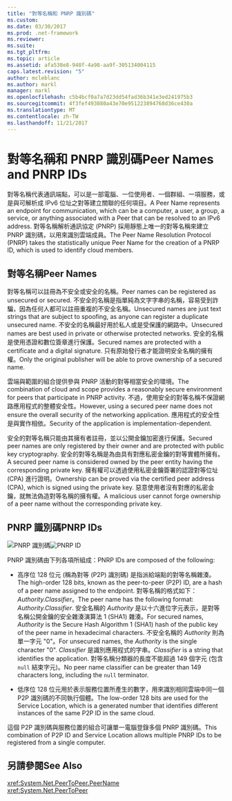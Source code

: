 ```yaml
---
title: "對等名稱和 PNRP 識別碼"
ms.custom: 
ms.date: 03/30/2017
ms.prod: .net-framework
ms.reviewer: 
ms.suite: 
ms.tgt_pltfrm: 
ms.topic: article
ms.assetid: afa538e8-948f-4a98-aa9f-305134004115
caps.latest.revision: "5"
author: mcleblanc
ms.author: markl
manager: markl
ms.openlocfilehash: c5b4bcf0a7a7d23dd54fad36b341e3ed241975b3
ms.sourcegitcommit: 4f3fef493080a43e70e951223894768d36ce430a
ms.translationtype: MT
ms.contentlocale: zh-TW
ms.lasthandoff: 11/21/2017
---
```

# <a name="peer-names-and-pnrp-ids"></a><span data-ttu-id="17a27-102">對等名稱和 PNRP 識別碼</span><span class="sxs-lookup"><span data-stu-id="17a27-102">Peer Names and PNRP IDs</span></span>
<span data-ttu-id="17a27-103">對等名稱代表通訊端點，可以是一部電腦、一位使用者、一個群組、一項服務，或是與可解析成 IPv6 位址之對等建立關聯的任何項目。</span><span class="sxs-lookup"><span data-stu-id="17a27-103">A Peer Name represents an endpoint for communication, which can be a computer, a user, a group, a service, or anything associated with a Peer that can be resolved to an IPv6 address.</span></span> <span data-ttu-id="17a27-104">對等名稱解析通訊協定 (PNRP) 採用靜態上唯一的對等名稱來建立 PNRP 識別碼，以用來識別雲端成員。</span><span class="sxs-lookup"><span data-stu-id="17a27-104">The Peer Name Resolution Protocol (PNRP) takes the statistically unique Peer Name for the creation of a PNRP ID, which is used to identify cloud members.</span></span>  
  
## <a name="peer-names"></a><span data-ttu-id="17a27-105">對等名稱</span><span class="sxs-lookup"><span data-stu-id="17a27-105">Peer Names</span></span>  
 <span data-ttu-id="17a27-106">對等名稱可以註冊為不安全或安全的名稱。</span><span class="sxs-lookup"><span data-stu-id="17a27-106">Peer names can be registered as unsecured or secured.</span></span> <span data-ttu-id="17a27-107">不安全的名稱是指單純為文字字串的名稱，容易受到詐騙，因為任何人都可以註冊重複的不安全名稱。</span><span class="sxs-lookup"><span data-stu-id="17a27-107">Unsecured names are just text strings that are subject to spoofing, as anyone can register a duplicate unsecured name.</span></span> <span data-ttu-id="17a27-108">不安全的名稱最好用於私人或是受保護的網路中。</span><span class="sxs-lookup"><span data-stu-id="17a27-108">Unsecured names are best used in private or otherwise protected networks.</span></span> <span data-ttu-id="17a27-109">安全的名稱是使用憑證和數位簽章進行保護。</span><span class="sxs-lookup"><span data-stu-id="17a27-109">Secured names are protected with a certificate and a digital signature.</span></span> <span data-ttu-id="17a27-110">只有原始發行者才能證明安全名稱的擁有權。</span><span class="sxs-lookup"><span data-stu-id="17a27-110">Only the original publisher will be able to prove ownership of a secured name.</span></span>  
  
 <span data-ttu-id="17a27-111">雲端與範圍的組合提供參與 PNRP 活動的對等相當安全的環境。</span><span class="sxs-lookup"><span data-stu-id="17a27-111">The combination of cloud and scope provides a reasonably secure environment for peers that participate in PNRP activity.</span></span> <span data-ttu-id="17a27-112">不過，使用安全的對等名稱不保證網路應用程式的整體安全性。</span><span class="sxs-lookup"><span data-stu-id="17a27-112">However, using a secured peer name does not ensure the overall security of the networking application.</span></span> <span data-ttu-id="17a27-113">應用程式的安全性是與實作相依。</span><span class="sxs-lookup"><span data-stu-id="17a27-113">Security of the application is implementation-dependent.</span></span>  
  
 <span data-ttu-id="17a27-114">安全的對等名稱只能由其擁有者註冊，並以公開金鑰加密進行保護。</span><span class="sxs-lookup"><span data-stu-id="17a27-114">Secured peer names are only registered by their owner and are protected with public key cryptography.</span></span> <span data-ttu-id="17a27-115">安全的對等名稱是為由具有對應私密金鑰的對等實體所擁有。</span><span class="sxs-lookup"><span data-stu-id="17a27-115">A secured peer name is considered owned by the peer entity having the corresponding private key.</span></span> <span data-ttu-id="17a27-116">擁有權可以透過使用私密金鑰簽署的認證對等位址 (CPA) 進行證明。</span><span class="sxs-lookup"><span data-stu-id="17a27-116">Ownership can be proved via the certified peer address (CPA), which is signed using the private key.</span></span> <span data-ttu-id="17a27-117">惡意使用者沒有對應的私密金鑰，就無法偽造對等名稱的擁有權。</span><span class="sxs-lookup"><span data-stu-id="17a27-117">A malicious user cannot forge ownership of a peer name without the corresponding private key.</span></span>  
  
## <a name="pnrp-ids"></a><span data-ttu-id="17a27-118">PNRP 識別碼</span><span class="sxs-lookup"><span data-stu-id="17a27-118">PNRP IDs</span></span>  
 <span data-ttu-id="17a27-119">![PNRP 識別碼](../../../docs/framework/network-programming/media/fdc9e8a0-4a1c-488d-a019-bc3a1973220c.gif "fdc9e8a0-4a1c-488d-a019-bc3a1973220c")</span><span class="sxs-lookup"><span data-stu-id="17a27-119">![PNRP ID](../../../docs/framework/network-programming/media/fdc9e8a0-4a1c-488d-a019-bc3a1973220c.gif "fdc9e8a0-4a1c-488d-a019-bc3a1973220c")</span></span>  
  
 <span data-ttu-id="17a27-120">PNRP 識別碼由下列各項所組成：</span><span class="sxs-lookup"><span data-stu-id="17a27-120">PNRP IDs are composed of the following:</span></span>  
  
-   <span data-ttu-id="17a27-121">高序位 128 位元 (稱為對等 (P2P) 識別碼) 是指派給端點的對等名稱雜湊。</span><span class="sxs-lookup"><span data-stu-id="17a27-121">The high-order 128 bits, known as the peer-to-peer (P2P) ID, are a hash of a peer name assigned to the endpoint.</span></span> <span data-ttu-id="17a27-122">對等名稱的格式如下：*Authority.Classifier*。</span><span class="sxs-lookup"><span data-stu-id="17a27-122">The peer name has the following format: *Authority.Classifier*.</span></span> <span data-ttu-id="17a27-123">安全名稱的 *Authority* 是以十六進位字元表示，是對等名稱公開金鑰的安全雜湊演算法 1 (SHA1) 雜湊。</span><span class="sxs-lookup"><span data-stu-id="17a27-123">For secured names, *Authority* is the Secure Hash Algorithm 1 (SHA1) hash of the public key of the peer name in hexadecimal characters.</span></span> <span data-ttu-id="17a27-124">不安全名稱的 *Authority* 則為單一字元 "0"。</span><span class="sxs-lookup"><span data-stu-id="17a27-124">For unsecured names, the *Authority* is the single character "0".</span></span> <span data-ttu-id="17a27-125">*Classifier* 是識別應用程式的字串。</span><span class="sxs-lookup"><span data-stu-id="17a27-125">*Classifier* is a string that identifies the application.</span></span> <span data-ttu-id="17a27-126">對等名稱分類器的長度不能超過 149 個字元 (包含 `null` 結束字元)。</span><span class="sxs-lookup"><span data-stu-id="17a27-126">No peer name classifier can be greater than 149 characters long, including the `null` terminator.</span></span>  
  
-   <span data-ttu-id="17a27-127">低序位 128 位元用於表示服務位置所產生的數字，用來識別相同雲端中同一個 P2P 識別碼的不同執行個體。</span><span class="sxs-lookup"><span data-stu-id="17a27-127">The low-order 128 bits are used for the Service Location, which is a generated number that identifies different instances of the same P2P ID in the same cloud.</span></span>  
  
 <span data-ttu-id="17a27-128">這個 P2P 識別碼與服務位置的組合可讓單一電腦登錄多個 PNRP 識別碼。</span><span class="sxs-lookup"><span data-stu-id="17a27-128">This combination of P2P ID and Service Location allows multiple PNRP IDs to be registered from a single computer.</span></span>  
  
## <a name="see-also"></a><span data-ttu-id="17a27-129">另請參閱</span><span class="sxs-lookup"><span data-stu-id="17a27-129">See Also</span></span>  
 <xref:System.Net.PeerToPeer.PeerName>  
 <xref:System.Net.PeerToPeer>
